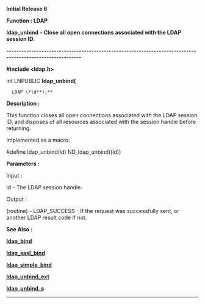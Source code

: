 




<!--
 /\* Font Definitions \*/
 @font-face
 {font-family:Helv;
 panose-1:2 11 6 4 2 2 2 3 2 4;}
@font-face
 {font-family:"Cambria Math";
 panose-1:2 4 5 3 5 4 6 3 2 4;}
 /\* Style Definitions \*/
 p.MsoNormal, li.MsoNormal, div.MsoNormal
 {margin-top:0cm;
 margin-right:0cm;
 margin-bottom:8.0pt;
 margin-left:0cm;
 line-height:107%;
 font-size:11.0pt;
 font-family:"Calibri",sans-serif;}
.MsoChpDefault
 {font-size:11.0pt;}
.MsoPapDefault
 {margin-bottom:8.0pt;
 line-height:107%;}
 /\* Page Definitions \*/
 @page WordSection1
 {size:612.0pt 792.0pt;
 margin:72.0pt 72.0pt 72.0pt 72.0pt;}
div.WordSection1
 {page:WordSection1;}
-->




**Initial Release 6**



**Function : LDAP**



**ldap\_unbind** **- Close all
open connections associated with the LDAP session ID.**


**----------------------------------------------------------------------------------------------------------**



**#include <ldap.h>**



int
LNPUBLIC **ldap\_unbind(**  

      LDAP \*ld**);**



**Description :**



This
function closes all open connections associated with the LDAP session ID, and
disposes of all resources associated with the session handle before returning.


 


Implemented
as a macro:


 


#define
ldap\_unbind(ld)       ND\_ldap\_unbind((ld))


 


**Parameters :**



Input :  

ld  -  The LDAP session handle.  

  




Output :  

(routine)  -  LDAP\_SUCCESS  - If the request was successfully sent, or another
LDAP result code if not.  

  

  




 **See Also :**


**[ldap\_bind](notes:///8525872100478C66/61FD4E9848264AD28525620B006BA8BD/3844B80F7F75E54985256F5C00488A50)**


**[ldap\_sasl\_bind](notes:///8525872100478C66/61FD4E9848264AD28525620B006BA8BD/A41092FC030B4C1B85256F5C00488A51)**


**[ldap\_simple\_bind](notes:///8525872100478C66/61FD4E9848264AD28525620B006BA8BD/843F0C387CD49FA885256F5C00488A89)**


**[ldap\_unbind\_ext](notes:///8525872100478C66/61FD4E9848264AD28525620B006BA8BD/E2E050F5C129555085256F5C00488A79)**


**[ldap\_unbind\_s](notes:///8525872100478C66/61FD4E9848264AD28525620B006BA8BD/E48665257460FDBE85256F5C00488A8C)**



----------------------------------------------------------------------------------------------------------


 





